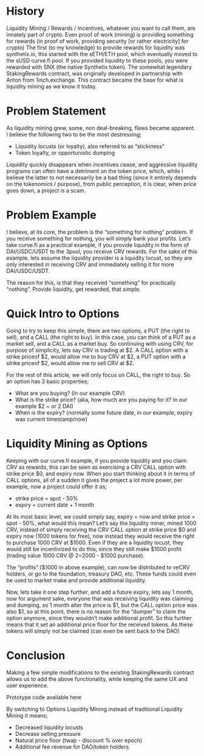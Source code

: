 # History

Liquidity Mining / Rewards / Incentives, whatever you want to call them, are innately part of crypto. Even proof of work (mining) is providing something for rewards (in proof of work, providing security [or rather electricity] for crypto)
The first (to my knowledge) to provide rewards for liquidity was synthetix.io, this started with the sETH/ETH pool, which eventually moved to the sUSD curve.fi pool. If you provided liquidity to these pools, you were rewarded with SNX (the native Synthetix token).
The somewhat legendary StakingRewards contract, was originally developed in partnership with Anton from 1inch.exchange. This contract became the base for what is liquidity mining as we know it today.

# Problem Statement

As liquidity mining grew, some, non deal-breaking, flaws became apparent. I believe the following two to be the most destressing;

* Liquidity locusts (or loyalty), also referred to as “stickiness”
* Token loyalty, or opportunistic dumping

Liquidity quickly disappears when incentives cease, and aggressive liquidity programs can often have a detriment on the token price, which, while I believe the latter to not necessarily be a bad thing (since it entirely depends on the tokenomics / purpose), from public perception, it is clear, when price goes down, a project is a scam.

# Problem Example

I believe, at its core, the problem is the “something for nothing” problem. If you receive something for nothing, you will simply bank your profits. Let’s take curve.fi as a practical example, if you provide liquidity in the form of DAI/USDC/USDT to the 3pool, you receive CRV rewards. For the sake of this example, lets assume the liquidity provider is a liquidity locust, so they are only interested in receiving CRV and immediately selling it for more DAI/USDC/USDT.

The reason for this, is that they received “something” for practically “nothing”. Provide liquidity, get rewarded, that simple.

# Quick Intro to Options

Going to try to keep this simple, there are two options, a PUT (the right to sell), and a CALL (the right to buy). In this case, you can think of a PUT as a market sell, and a CALL as a market buy. So continuing with using CRV, for purpose of simplicity, lets say CRV is trading at $2. A CALL option with a strike priceof $2, would allow me to buy CRV at $2, a PUT option with a strike priceof $2, would allow me to sell CRV at $2.

For the rest of this article, we will only focus on CALL, the right to buy. So an option has 3 basic properties;

* What are you buying? (In our example CRV)
* What is the strike price? (aka, how much are you paying for it? In our example $2 ~ or 2 DAI)
* When is the expiry? (normally some future date, in our example, expiry was current timestamp/now)

# Liquidity Mining as Options

Keeping with our curve.fi example, if you provide liquidity and you claim CRV as rewards, this can be seen as exercising a CRV CALL option with strike price $0, and expiry now. When you start thinking about it in terms of CALL options, all of a sudden it gives the project a lot more power, per example, now a project could offer it as;

* strike price = spot - 50%
* expiry = current date + 1 month

At its most basic level, we could simply say, expiry = now and strike price = spot - 50%, what would this mean? Let’s say the liquidity miner, mined 1000 CRV, instead of simply receiving the CRV CALL option at strike price $0 and expiry now (1000 tokens for free), now instead they would receive the right to purchase 1000 CRV at $1000. Even if they are a liquidity locust, they would still be incentivized to do this, since they still make $1000 profit (trading value 1000 CRV @ $2 =$2000 - $1000 purchase).

The “profits” ($1000 in above example), can now be distributed to veCRV holders, or go to the foundation, treasury DAO, etc. These funds could even be used to market make and provide additional liquidity.

Now, lets take it one step further, and add a future expiry, lets say 1 month, now for argument sake, everyone that was receiving liquidity was claiming and dumping, so 1 month alter the price is $1, but the CALL option price was also $1, so at this point, there is no reason for the “dumper” to claim the option anymore, since they wouldn’t make additional profit. So this further means that it set an additional price floor for the received tokens. As these tokens will simply not be claimed (can even be sent back to the DAO)

# Conclusion

Making a few simple modifications to the existing StakingRewards contract allows us to add the above functionality, while keeping the same UX and user experience.

Prototype code available here

By switching to Options Liquidity Mining instead of traditional Liquidity Mining it means;

* Decreased liquidity locusts
* Decrease selling pressure
* Natural price floor (twap - discount % over epoch)
* Additional fee revenue for DAO/token holders
